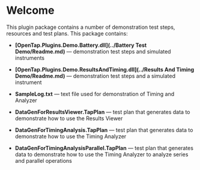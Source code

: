 # Welcome

This plugin package contains a number of demonstration test steps, resources and test plans. This package contains:

- **[OpenTap.Plugins.Demo.Battery.dll](../Battery Test Demo/Readme.md)** — demonstration test steps and simulated instruments 

- **[OpenTap.Plugins.Demo.ResultsAndTiming.dll](../Results And Timing Demo/Readme.md)** — demonstration test steps and a simulated instrument

- **SampleLog.txt** — text file used for demonstration of Timing and Analyzer

- **DataGenForResultsViewer.TapPlan** — test plan that generates data to demonstrate how to use the Results Viewer

- **DataGenForTimingAnalysis.TapPlan** — test plan that generates data to demonstrate how to use the Timing Analyzer

- **DataGenForTimingAnalysisParallel.TapPlan** — test plan that generates data to demonstrate how to use the Timing Analyzer to analyze series and parallel operations
